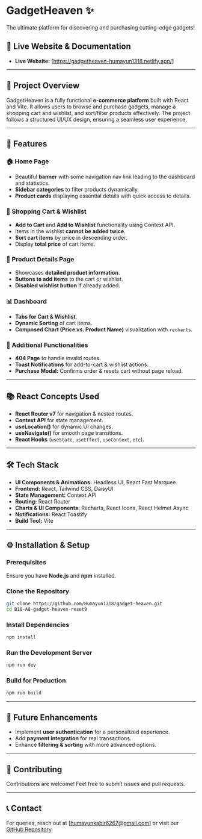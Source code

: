 
# GadgetHeaven ✨

The ultimate platform for discovering and purchasing cutting-edge gadgets!

## 📌 Live Website & Documentation

- **Live Website:** [https://gadgetheaven-humayun1318.netlify.app/]

---

## 📖 Project Overview

GadgetHeaven is a fully functional **e-commerce platform** built with React and Vite. It allows users to browse and purchase gadgets, manage a shopping cart and wishlist, and sort/filter products effectively. The project follows a structured UI/UX design, ensuring a seamless user experience.

---

## 🚀 Features

### 🏠 Home Page

- Beautiful **banner** with some navigation nav link leading to the dashboard and statistics.
- **Sidebar categories** to filter products dynamically.
- **Product cards** displaying essential details with quick access to details.

### 🛒 Shopping Cart & Wishlist

- **Add to Cart** and **Add to Wishlist** functionality using Context API.
- Items in the wishlist **cannot be added twice**.
- **Sort cart items** by price in descending order.
- Display **total price** of cart items.

### 📄 Product Details Page

- Showcases **detailed product information**.
- **Buttons to add items** to the cart or wishlist.
- **Disabled wishlist button** if already added.

### 📊 Dashboard

- **Tabs for Cart & Wishlist**.
- **Dynamic Sorting** of cart items.
- **Composed Chart (Price vs. Product Name)** visualization with `recharts`.

### 🔧 Additional Functionalities

- **404 Page** to handle invalid routes.
- **Toast Notifications** for add-to-cart & wishlist actions.
- **Purchase Modal:** Confirms order & resets cart without page reload.

---

## 📚 React Concepts Used

- **React Router v7** for navigation & nested routes.
- **Context API** for state management.
- **useLocation()** for dynamic UI changes.
- **useNavigate()** for smooth page transitions.
- **React Hooks** (`useState`, `useEffect`, `useContext`, `etc`).

---

## 🛠 Tech Stack

- **UI Components & Animations:** Headless UI, React Fast Marquee
- **Frontend:** React, Tailwind CSS, DaisyUI
- **State Management:** Context API
- **Routing:** React Router
- **Charts & UI Components:** Recharts, React Icons, React Helmet Async
- **Notifications:** React Toastify
- **Build Tool:** Vite

---

## ⚙️ Installation & Setup

### Prerequisites

Ensure you have **Node.js** and **npm** installed.

### Clone the Repository

```sh
git clone https://github.com/Humayun1318/gadget-heaven.git
cd B10-A8-gadget-heaven-reset9
```

### Install Dependencies

```sh
npm install
```

### Run the Development Server

```sh
npm run dev
```

### Build for Production

```sh
npm run build
```

---

## 🎯 Future Enhancements

- Implement **user authentication** for a personalized experience.
- Add **payment integration** for real transactions.
- Enhance **filtering & sorting** with more advanced options.

---

## 🤝 Contributing

Contributions are welcome! Feel free to submit issues and pull requests.

---

## 📞 Contact

For queries, reach out at [[humayunkabir6267@gmail.com](mailto\:humayunkabir6267@gmail.com)] or visit our [GitHub Repository](https://github.com/Humayun1318/B10-A8-gadget-heaven-reset9).

